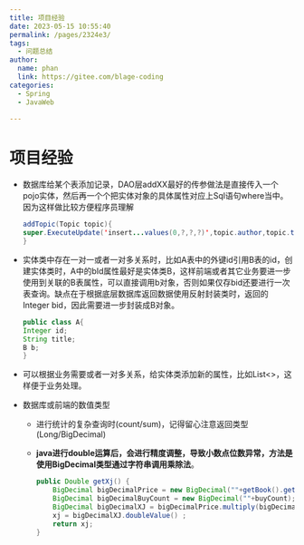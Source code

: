```yaml
---
title: 项目经验
date: 2023-05-15 10:55:40
permalink: /pages/2324e3/
tags: 
  - 问题总结
author: 
  name: phan
  link: https://gitee.com/blage-coding
categories: 
  - Spring
  - JavaWeb

---
```

# 项目经验

- 数据库给某个表添加记录，DAO层addXX最好的传参做法是直接传入一个pojo实体，然后再一个个把实体对象的具体属性对应上Sql语句where当中。因为这样做比较方便程序员理解

  ```java
  addTopic(Topic topic){
  super.ExecuteUpdate('insert...values(0,?,?,?)',topic.author,topic.title,topic.context)   
  }
  ```

- 实体类中存在一对一或者一对多关系时，比如A表中的外键id引用B表的id，创建实体类时，A中的bId属性最好是实体类B，这样前端或者其它业务要进一步使用到关联的B表属性，可以直接调用b对象，否则如果仅存bid还要进行一次表查询。缺点在于根据底层数据库返回数据使用反射封装类时，返回的Integer bid，因此需要进一步封装成B对象。

  ```java
  public class A{
  Integer id;
  String title;
  B b;
  }
  ```

- 可以根据业务需要或者一对多关系，给实体类添加新的属性，比如List<>，这样便于业务处理。

- 数据库或前端的数值类型

  - 进行统计的复杂查询时(count/sum)，记得留心注意返回类型(Long/BigDecimal)

  - **java进行double运算后，会进行精度调整，导致小数点位数异常，方法是使用BigDecimal类型通过字符串调用乘除法**。

    ```java
    public Double getXj() {
        BigDecimal bigDecimalPrice = new BigDecimal(""+getBook().getPrice());
        BigDecimal bigDecimalBuyCount = new BigDecimal(""+buyCount);
        BigDecimal bigDecimalXJ = bigDecimalPrice.multiply(bigDecimalBuyCount);
        xj = bigDecimalXJ.doubleValue() ;
        return xj;
    }
    ```

  